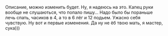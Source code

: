 Описание, можно изменить будет. Ну, я надеюсь на это. Капец руки вообще не слушаються, что попало пишу... Надо было бы пораньше лечь спать, часиков в 4, а то в 6 лёг и 12 подьем. Ужасно себя чувствую.
Ну вот и первые изменения.
Да ну не ёб твою мать, я мастер, сука))) 